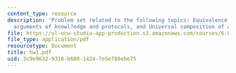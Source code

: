 ```yaml
---
content_type: resource
description: 'Problem set related to the following topics: Equivalence of Zero-Knowledge
  arguments of knowl?edge and protocols, and Universal composition of arbitrary functionalities.'
file: https://ol-ocw-studio-app-production.s3.amazonaws.com/courses/6-897-selected-topics-in-cryptography-spring-2004/3c9e96329318b60014247e5e789ebe75_hw1.pdf
file_type: application/pdf
resourcetype: Document
title: hw1.pdf
uid: 3c9e9632-9318-b600-1424-7e5e789ebe75
---
```


